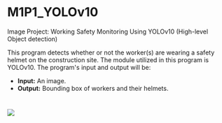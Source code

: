# M1P1_YOLOv10
Image Project: Working Safety Monitoring Using YOLOv10 (High-level Object detection)

This program detects whether or not the worker(s) are wearing a safety helmet on the construction site. The module utilized in this program is YOLOv10. The program's input and output will be:<br>
- **Input:** An image.<br>
- **Output:** Bounding box of workers and their helmets.
<h1 allign="center"><img src="https://github.com/user-attachments/assets/ce14136e-4ec0-4c8a-a4f1-90f8e123bc8f"/></h1>

